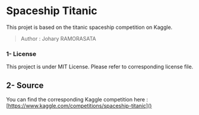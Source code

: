 # Spaceship Titanic
This projet is based on the titanic spaceship competition on Kaggle.
> Author : Johary RAMORASATA

### 1- License
This project is under MIT License. Please refer to corresponding license file.

## 2- Source
You can find the corresponding Kaggle competition here : [https://www.kaggle.com/competitions/spaceship-titanic]()
